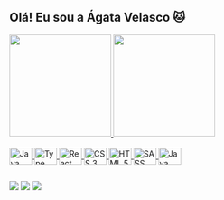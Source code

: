 ## Olá! Eu sou a Ágata Velasco 🐱

<div>
  <a href="https://github.com/agatavelasco">
  <img height="180em" src="https://github-readme-stats.vercel.app/api?username=agatavelasco&show_icons=true&theme=nightowl&include_all_commits=true&count_private=true"/>
  <img height="180em" src="https://github-readme-stats.vercel.app/api/top-langs/?username=agatavelasco&layout=compact&langs_count=7&theme=nightowl"/>
</div>

<div style="display: inline_block"><br>
  <img align="center" height="30" width="40" alt="Java Script" src="https://cdn.jsdelivr.net/gh/devicons/devicon/icons/javascript/javascript-original.svg" />
  <img align="center" height="30" width="40" alt="Type Script" src="https://cdn.jsdelivr.net/gh/devicons/devicon/icons/typescript/typescript-original.svg" />
  <img align="center" height="30" width="40" alt="React Js" src="https://cdn.jsdelivr.net/gh/devicons/devicon/icons/react/react-original.svg" />
  <img align="center" height="30" width="40" alt="CSS 3" src="https://cdn.jsdelivr.net/gh/devicons/devicon/icons/css3/css3-original.svg" />
  <img align="center" height="30" width="40" alt="HTML 5" src="https://cdn.jsdelivr.net/gh/devicons/devicon/icons/html5/html5-original.svg" />
  <img align="center" height="30" width="40" alt="SASS" src="https://cdn.jsdelivr.net/gh/devicons/devicon/icons/sass/sass-original.svg" />
  <img align="center" height="30" width="40" alt="Java" src="https://cdn.jsdelivr.net/gh/devicons/devicon/icons/java/java-original.svg" />
  </div>
  
  ##
  
  <div>
    <a href="https://www.linkedin.com/in/agata-velasco-penze-03210093/"><img src="https://img.shields.io/badge/LinkedIn-0077B5?style=for-the-badge&logo=linkedin&logoColor=white" target="_blank"></a>
     <a href = "mailto:avpenze@gmail.com"><img src="https://img.shields.io/badge/-Gmail-%23333?style=for-the-badge&logo=gmail&logoColor=white" target="_blank"></a>
    <a href="https://instagram.com/agatavelasco" target="_blank"><img src="https://img.shields.io/badge/-Instagram-%23E4405F?style=for-the-badge&logo=instagram&logoColor=white" target="_blank"></a>
    
  </div>


